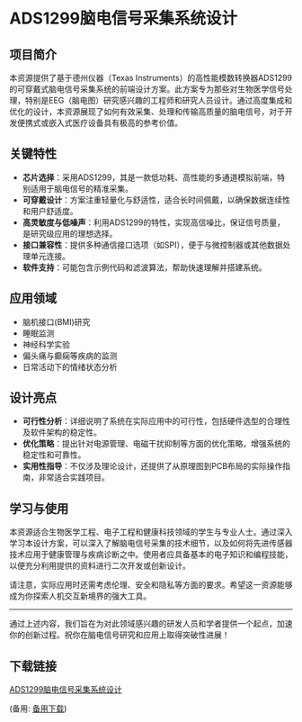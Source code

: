  # ADS1299脑电信号采集系统设计

 ## 项目简介
 本资源提供了基于德州仪器（Texas Instruments）的高性能模数转换器ADS1299的可穿戴式脑电信号采集系统的前端设计方案。此方案专为那些对生物医学信号处理，特别是EEG（脑电图）研究感兴趣的工程师和研究人员设计。通过高度集成和优化的设计，本资源展现了如何有效采集、处理和传输高质量的脑电信号，对于开发便携式或嵌入式医疗设备具有极高的参考价值。

 ## 关键特性
 - **芯片选择**：采用ADS1299，其是一款低功耗、高性能的多通道模拟前端，特别适用于脑电信号的精准采集。
 - **可穿戴设计**：方案注重轻量化与舒适性，适合长时间佩戴，以确保数据连续性和用户舒适度。
 - **高灵敏度与低噪声**：利用ADS1299的特性，实现高信噪比，保证信号质量，是研究级应用的理想选择。
 - **接口兼容性**：提供多种通信接口选项（如SPI），便于与微控制器或其他数据处理单元连接。
 - **软件支持**：可能包含示例代码和滤波算法，帮助快速理解并搭建系统。

 ## 应用领域
 - 脑机接口(BMI)研究
 - 睡眠监测
 - 神经科学实验
 - 偏头痛与癫痫等疾病的监测
 - 日常活动下的情绪状态分析

 ## 设计亮点
 - **可行性分析**：详细说明了系统在实际应用中的可行性，包括硬件选型的合理性及软件架构的稳定性。
 - **优化策略**：提出针对电源管理、电磁干扰抑制等方面的优化策略，增强系统的稳定性和可靠性。
 - **实用性指导**：不仅涉及理论设计，还提供了从原理图到PCB布局的实际操作指南，非常适合实践项目。

 ## 学习与使用
 本资源适合生物医学工程、电子工程和健康科技领域的学生与专业人士。通过深入学习本设计方案，可以深入了解脑电信号采集的技术细节，以及如何将先进传感器技术应用于健康管理与疾病诊断之中。使用者应具备基本的电子知识和编程技能，以便充分利用提供的资料进行二次开发或创新设计。

 请注意，实际应用时还需考虑伦理、安全和隐私等方面的要求。希望这一资源能够成为你探索人机交互新境界的强大工具。

 ---

 通过上述内容，我们旨在为对此领域感兴趣的研发人员和学者提供一个起点，加速你的创新过程。祝你在脑电信号研究和应用上取得突破性进展！

 ## 下载链接
 [ADS1299脑电信号采集系统设计](https://pan.quark.cn/s/68553c78eea5) 

 (备用: [备用下载](https://pan.baidu.com/s/1aLrpcO2r6S-M53fHlR-nBQ?pwd=1234))
